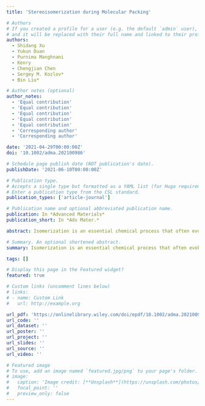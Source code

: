 ```yaml
---
title: 'Stereoisomerization during Molecular Packing'

# Authors
# If you created a profile for a user (e.g. the default `admin` user), write the username (folder name) here
# and it will be replaced with their full name and linked to their profile.
authors:
  - Shidang Xu
  - Yukun Duan
  - Purnima Manghnani
  - Kenry
  - Chengjian Chen
  - Sergey M. Kozlov*
  - Bin Liu*

# Author notes (optional)
author_notes:
  - 'Equal contribution'
  - 'Equal contribution'
  - 'Equal contribution'
  - 'Equal contribution'
  - 'Equal contribution'
  - 'Corresponding author'
  - 'Corresponding author'

date: '2021-04-29T00:00:00Z'
doi: '10.1002/adma.202100986'

# Schedule page publish date (NOT publication's date).
publishDate: '2021-06-10T00:00:00Z'

# Publication type.
# Accepts a single type but formatted as a YAML list (for Hugo requirements).
# Enter a publication type from the CSL standard.
publication_types: ['article-journal']

# Publication name and optional abbreviated publication name.
publication: In *Advanced Materials*
publication_short: In *Adv Mater.*

abstract: Isomerization is an essential chemical process that often evokes dramatic change of chemical, physical, or biological properties. For a long time, isomerization has been known as a transformation that is induced by certain external energy such as light, heat, or mechanical force. Herein, a new isomerization phenomenon is described, which does not require external energy but simply occurs during molecular packing. The proposed isomerization is demonstrated by a series of symmetric donor-acceptor-donor (D-A-D) molecules, the donor of which may adopt two different stereoisomeric forms. Based on the evidence of the asymmetric isomers in crystals, the occurrence of isomerization during molecular packing is proved. Moreover, the unique asymmetric geometry in the solid state favors the restriction of intramolecular motion, resulting in highly efficient organic solids with quantum yields approaching unity.

# Summary. An optional shortened abstract.
summary: Isomerization is an essential chemical process that often evokes dramatic change of chemical, physical, or biological properties. For a long time, isomerization has been known as a transformation that is induced by certain external energy such as light, heat, or mechanical force. Herein, a new isomerization phenomenon is described, which does not require external energy but simply occurs during molecular packing. The proposed isomerization is demonstrated by a series of symmetric donor-acceptor-donor (D-A-D) molecules, the donor of which may adopt two different stereoisomeric forms. Based on the evidence of the asymmetric isomers in crystals, the occurrence of isomerization during molecular packing is proved. Moreover, the unique asymmetric geometry in the solid state favors the restriction of intramolecular motion, resulting in highly efficient organic solids with quantum yields approaching unity.

tags: []

# Display this page in the Featured widget?
featured: true

# Custom links (uncomment lines below)
# links:
# - name: Custom Link
#   url: http://example.org

url_pdf: 'https://onlinelibrary.wiley.com/doi/epdf/10.1002/adma.202100986?saml_referrer'
url_code: ''
url_dataset: ''
url_poster: ''
url_project: ''
url_slides: ''
url_source: ''
url_video: ''

# Featured image
# To use, add an image named `featured.jpg/png` to your page's folder.
# image:
#   caption: 'Image credit: [**Unsplash**](https://unsplash.com/photos/pLCdAaMFLTE)'
#   focal_point: ''
#   preview_only: false
---
```

